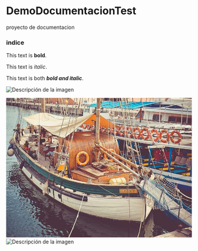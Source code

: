 # DemoDocumentacionTest
proyecto de documentacion 

### indice


This text is **bold**.

   This text is *italic*.

   This text is both ***bold and italic***.


![Descripción de la imagen](https://picsum.photos/800/600)

![Descripción de la imagen](/images/imagen.jpg)
![Descripción de la imagen](/images/picture.jpg "Leyenda de la imagen")